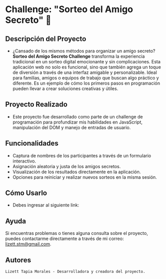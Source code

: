 # Challenge: "Sorteo del Amigo Secreto" 🎁

## Descripción del Proyecto
- ¿Cansado de los mismos métodos para organizar un amigo secreto? **Sorteo del Amigo Secreto Challenge** transforma la experiencia tradicional en un sorteo digital emocionante y sin complicaciones. Esta aplicación web no solo es funcional, sino que también agrega un toque de diversión a través de una interfaz amigable y personalizable. Ideal para familias, amigos o equipos de trabajo que buscan algo práctico y diferente. Es un ejemplo de cómo los primeros pasos en programación pueden llevar a crear soluciones creativas y útiles. 

## Proyecto Realizado
- Este proyecto fue desarrollado como parte de un challenge de programación para profundizar mis habilidades en JavaScript, manipulación del DOM y manejo de entradas de usuario.

## Funcionalidades
- Captura de nombres de los participantes a través de un formulario interactivo.
- Asignación aleatoria y justa de los amigos secretos.
- Visualización de los resultados directamente en la aplicación.
- Opciones para reiniciar y realizar nuevos sorteos en la misma sesión.

## Cómo Usarlo
- Debes ingresar al siguiente link: 
## Ayuda
Si encuentras problemas o tienes alguna consulta sobre el proyecto, puedes contactarme directamente a través de mi correo: lizett.stm@gmail.com.

## Autores
`Lizett Tapia Morales - Desarrolladora y creadora del proyecto.`
